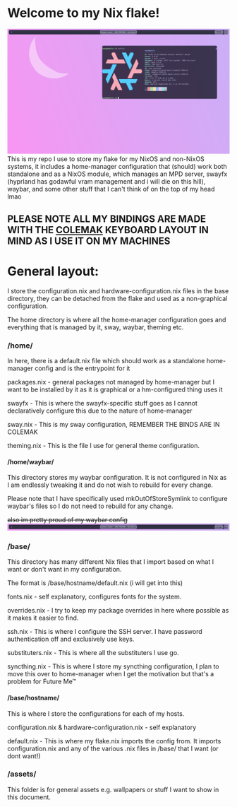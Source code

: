 # Welcome to my Nix flake!
![](/assets/desktop.png)
This is my repo I use to store my flake for my NixOS and non-NixOS systems, it includes a home-manager configuration that (should) work both standalone and as a NixOS module, which manages an MPD server, swayfx (hyprland has godawful vram management and i will die on this hill), waybar, and some other stuff that I can't think of on the top of my head lmao

## PLEASE NOTE ALL MY BINDINGS ARE MADE WITH THE [COLEMAK](https://colemak.org) KEYBOARD LAYOUT IN MIND AS I USE IT ON MY MACHINES

# General layout:
I store the configuration.nix and hardware-configuration.nix files in the base directory, they can be detached from the flake and used as a non-graphical configuration.

The home directory is where all the home-manager configuration goes and everything that is managed by it, sway, waybar, theming etc.

### /home/
In here, there is a default.nix file which should work as a standalone home-manager config and is the entrypoint for it

packages.nix - general packages not managed by home-manager but I want to be installed by it as it is graphical or a hm-configured thing uses it

swayfx - This is where the swayfx-specific stuff goes as I cannot declaratively configure this due to the nature of home-manager

sway.nix - This is my sway configuration, REMEMBER THE BINDS ARE IN COLEMAK

theming.nix - This is the file I use for general theme configuration.

#### /home/waybar/
This directory stores my waybar configuration. It is not configured in Nix as I am endlessly tweaking it and do not wish to rebuild for every change.

Please note that I have specifically used mkOutOfStoreSymlink to configure waybar's files so I do not need to rebuild for any change.

~~also im pretty proud of my waybar config~~
![](/assets/waybar.gif)

### /base/
This directory has many different Nix files that I import based on what I want or don't want in my configuration.

The format is /base/hostname/default.nix (i will get into this)

fonts.nix - self explanatory, configures fonts for the system.

overrides.nix - I try to keep my package overrides in here where possible as it makes it easier to find.

ssh.nix - This is where I configure the SSH server. I have password authentication off and exclusively use keys.

substituters.nix - This is where all the substituters I use go.

syncthing.nix - This is where I store my syncthing configuration, I plan to move this over to home-manager when I get the motivation but that's a problem for Future Me&trade;

#### /base/hostname/
This is where I store the configurations for each of my hosts.

configuration.nix & hardware-configuration.nix - self explanatory

default.nix - This is where my flake.nix imports the config from. It imports configuration.nix and any of the various .nix files in /base/ that I want (or dont want!)

### /assets/
This folder is for general assets e.g. wallpapers or stuff I want to show in this document.
